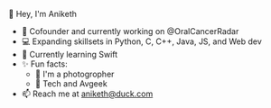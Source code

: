 👋 Hey, I'm Aniketh

- 🔭 Cofounder and currently working on @OralCancerRadar 
- 💻 Expanding skillsets in Python, C, C++, Java, JS, and Web dev
- 🌱 Currently learning Swift
- ✨ Fun facts:
  - 📸 I'm a photogropher
  - 🛫 Tech and Avgeek
- 📫 Reach me at aniketh@duck.com

<!--
**anikethb1/anikethb1** is a ✨ _special_ ✨ repository because its `README.md` (this file) appears on your GitHub profile.

Here are some ideas to get you started:

- 🔭 I’m currently working on ...
- 🌱 I’m currently learning ...
- 👯 I’m looking to collaborate on ...
- 🤔 I’m looking for help with ...
- 💬 Ask me about ...
- 📫 How to reach me: ...
- 😄 Pronouns: ...
- ⚡ Fun fact: ...
-->
